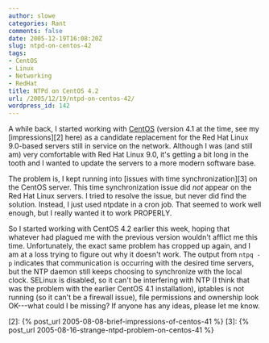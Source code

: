 ```yaml
---
author: slowe
categories: Rant
comments: false
date: 2005-12-19T16:08:20Z
slug: ntpd-on-centos-42
tags:
- CentOS
- Linux
- Networking
- RedHat
title: NTPd on CentOS 4.2
url: /2005/12/19/ntpd-on-centos-42/
wordpress_id: 142
---
```


A while back, I started working with [CentOS][1] (version 4.1 at the time, see my [impressions][2] here) as a candidate replacement for the Red Hat Linux 9.0-based servers still in service on the network. Although I was (and still am) very comfortable with Red Hat Linux 9.0, it's getting a bit long in the tooth and I wanted to update the servers to a more modern software base.

The problem is, I kept running into [issues with time synchronization][3] on the CentOS server. This time synchronization issue did _not_ appear on the Red Hat Linux servers. I tried to resolve the issue, but never did find the solution. Instead, I just used ntpdate in a cron job. That seemed to work well enough, but I really wanted it to work PROPERLY.

So I started working with CentOS 4.2 earlier this week, hoping that whatever had plagued me with the previous version wouldn't afflict me this time. Unfortunately, the exact same problem has cropped up again, and I am at a loss trying to figure out why it doesn't work. The output from `ntpq -p` indicates that communication is occurring with the desired time servers, but the NTP daemon still keeps choosing to synchronize with the local clock. SELinux is disabled, so it can't be interfering with NTP (I think that was the problem with the earlier CentOS 4.1 installation), iptables is not running (so it can't be a firewall issue), file permissions and ownership look OK---what could I be missing? If anyone has any ideas, please let me know.

[1]: http://www.centos.org/
[2]: {% post_url 2005-08-08-brief-impressions-of-centos-41 %}
[3]: {% post_url 2005-08-16-strange-ntpd-problem-on-centos-41 %}
